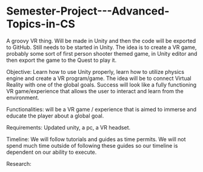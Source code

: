 # Semester-Project---Advanced-Topics-in-CS
A groovy VR thing. Will be made in Unity and then the code will be exported to GitHub. Still needs to be started in Unity. The idea is to create a VR game, probably some sort of first person shooter themed game, in Unity editor and then export the game to the Quest to play it.

Objective: Learn how to use Unity properly, learn how to utilize physics engine and create a VR program/game. The idea will be to connect Virtual Reality with one of the global goals. Success will look like a fully functioning VR game/experience that allows the user to interact and learn from the environment.

Functionalities: will be a VR game / experience that is aimed to immerse and educate the player about a global goal.

Requirements: Updated unity, a pc, a VR headset.

Timeline: We will follow tutorials and guides as time permits. We will not spend much time outside of following these guides  so our timeline is dependent on our ability to execute.

Research:


